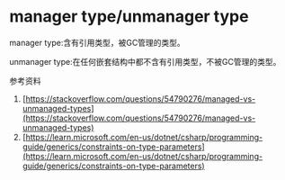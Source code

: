 # manager type/unmanager type

manager type:含有引用类型，被GC管理的类型。

unmanager type:在任何嵌套结构中都不含有引用类型，不被GC管理的类型。

参考资料

1. [https://stackoverflow.com/questions/54790276/managed-vs-unmanaged-types](https://stackoverflow.com/questions/54790276/managed-vs-unmanaged-types)
2. [https://learn.microsoft.com/en-us/dotnet/csharp/programming-guide/generics/constraints-on-type-parameters](https://learn.microsoft.com/en-us/dotnet/csharp/programming-guide/generics/constraints-on-type-parameters)
